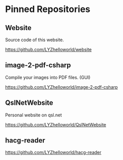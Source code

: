 # Pinned Repositories

## Website <Badge type="tip" text="TypeScript" />
Source code of this website.

https://github.com/LYZhelloworld/website

## image-2-pdf-csharp <Badge type="tip" text="C#" />
Compile your images into PDF files. (GUI)

https://github.com/LYZhelloworld/image-2-pdf-csharp

## QslNetWebsite <Badge type="tip" text="TypeScript" />
Personal website on qsl.net

https://github.com/LYZhelloworld/QslNetWebsite

## hacg-reader <Badge type="tip" text="C#" />
https://github.com/LYZhelloworld/hacg-reader
